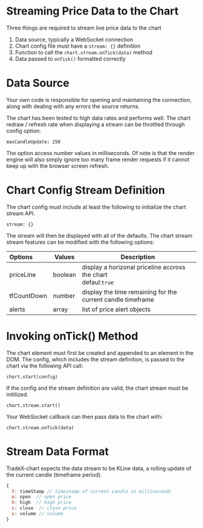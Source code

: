 # Streaming Price Data to the Chart

Three things are required to stream live price data to the chart

1. Data source, typically a WebSocket connection
2. Chart config file must have a ``stream: {}`` definition
3. Function to call the ``chart.stream.onTick(data)`` method
4. Data passed to ``onTick()`` formatted correctly

# Data Source

Your own code is responsible for opening and maintaining the connection, along with dealing with any errors the source returns.

The chart has been tested to high data rates and performs well. The chart redraw / refresh rate when displaying a stream can be throttled through config option:

``maxCandleUpdate: 250``

The option access number values in milliseconds. Of note is that the render engine will also simply ignore too many frame render requests if it cannot keep up with the browser screen refresh.

# Chart Config Stream Definition

The chart config must include at least the following to initialize the chart stream API.

``stream: {}``

The stream will then be displayed with all of the defaults. The chart stream stream features can be modified with the following options:


| Options     | Values  | Description                                                          |
| :------------ | --------- | ---------------------------------------------------------------------- |
| priceLine   | boolean | display a horizonal priceline accross the chart<br />defaul:``true`` |
| tfCountDown | number  | display the time remaining for the current candle timeframe          |
| alerts      | array   | list of price alert objects                                          |

# Invoking onTick() Method

The chart element must first be created and appended to an element in the DOM. The config, which includes the stream definition, is passed to the chart via the following API call:

``chart.start(config)``

If the config and the stream definition are valid, the chart stream must be initilized.

``chart.stream.start()``

Your WebSocket callback can then pass data to the chart with:

``chart.stream.onTick(data)``

# Stream Data Format

TradeX-chart expects the data stream to be KLine data, a rolling update of the current candle (timeframe period).

```javascript
{
  t: timeStamp // timestamp of current candle in milliseconds
  o: open  // open price
  h: high  // high price
  c: close  // close price
  v: volume // volume
}
```
